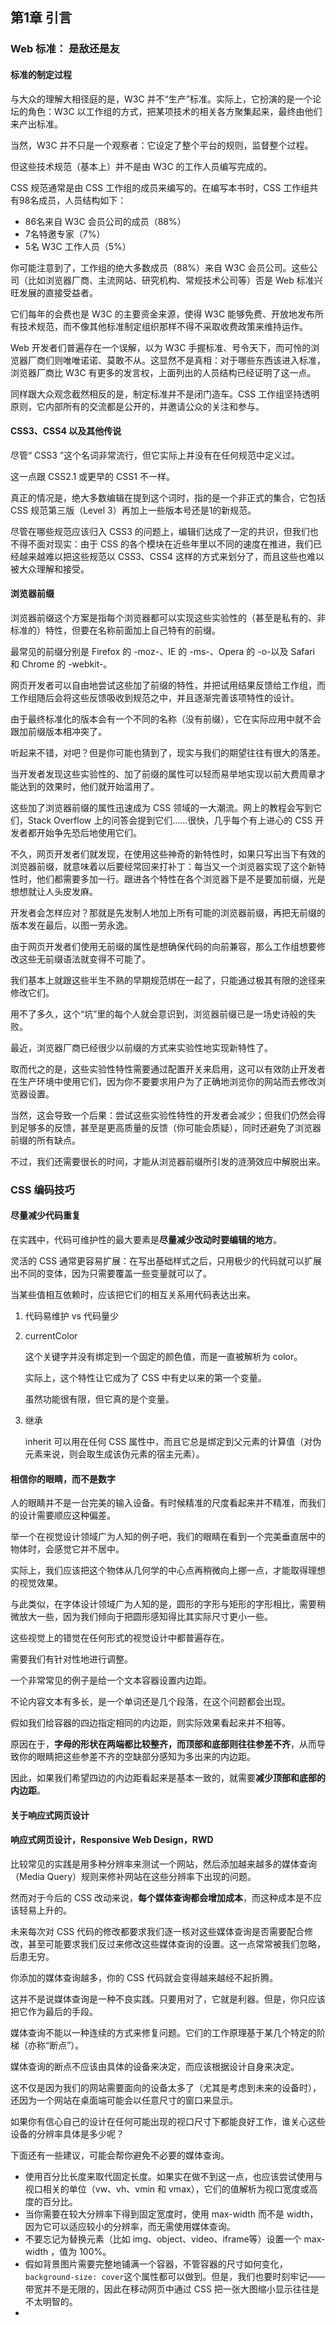 ## 第1章 引言

### Web 标准： 是敌还是友

#### 标准的制定过程

与大众的理解大相径庭的是，W3C 并不“生产”标准。实际上，它扮演的是一个论坛的角色：W3C 以工作组的方式，把某项技术的相关各方聚集起来，最终由他们来产出标准。

当然，W3C 并不只是一个观察者：它设定了整个平台的规则，监督整个过程。

但这些技术规范（基本上）并不是由 W3C 的工作人员编写完成的。

CSS 规范通常是由 CSS 工作组的成员来编写的。在编写本书时，CSS 工作组共有98名成员，人员结构如下：

- 86名来自 W3C 会员公司的成员（88%）
- 7名特邀专家（7%）
- 5名 W3C 工作人员（5%）

你可能注意到了，工作组的绝大多数成员（88%）来自 W3C 会员公司。这些公司（比如浏览器厂商、主流网站、研究机构、常规技术公司等）否是 Web 标准兴旺发展的直接受益者。

它们每年的会费也是 W3C 的主要资金来源，使得 W3C 能够免费、开放地发布所有技术规范，而不像其他标准制定组织那样不得不采取收费政策来维持运作。



Web 开发者们普遍存在一个误解，以为 W3C 手握标准、号令天下，而可怜的浏览器厂商们则唯唯诺诺、莫敢不从。这显然不是真相：对于哪些东西该进入标准，浏览器厂商比 W3C 有更多的发言权，上面列出的人员结构已经证明了这一点。

同样跟大众观念截然相反的是，制定标准并不是闭门造车。CSS 工作组坚持透明原则，它内部所有的交流都是公开的，并邀请公众的关注和参与。



#### CSS3、CSS4 以及其他传说

尽管“ CSS3 ”这个名词非常流行，但它实际上并没有在任何规范中定义过。

这一点跟 CSS2.1 或更早的 CSS1 不一样。

真正的情况是，绝大多数编辑在提到这个词时，指的是一个非正式的集合，它包括 CSS 规范第三版（Level 3）再加上一些版本号还是1的新规范。

尽管在哪些规范应该归入 CSS3 的问题上，编辑们达成了一定的共识，但我们也不得不面对现实：由于 CSS 的各个模块在近些年里以不同的速度在推进，我们已经越来越难以把这些规范以 CSS3、CSS4 这样的方式来划分了，而且这些也难以被大众理解和接受。



#### 浏览器前缀

浏览器前缀这个方案是指每个浏览器都可以实现这些实验性的（甚至是私有的、非标准的）特性，但要在名称前面加上自己特有的前缀。

最常见的前缀分别是 Firefox 的 -moz-、IE 的 -ms-、Opera 的 -o-以及 Safari 和 Chrome 的 -webkit-。

网页开发者可以自由地尝试这些加了前缀的特性，并把试用结果反馈给工作组，而工作组随后会将这些反馈吸收到规范之中，并且逐渐完善该项特性的设计。

由于最终标准化的版本会有一个不同的名称（没有前缀），它在实际应用中就不会跟加前缀版本相冲突了。

听起来不错，对吧？但是你可能也猜到了，现实与我们的期望往往有很大的落差。

当开发者发现这些实验性的、加了前缀的属性可以轻而易举地实现以前大费周章才能达到的效果时，他们就开始滥用了。

这些加了浏览器前缀的属性迅速成为 CSS 领域的一大潮流。网上的教程会写到它们，Stack Overflow 上的问答会提到它们……很快，几乎每个有上进心的 CSS 开发者都开始争先恐后地使用它们。

不久，网页开发者们就发现，在使用这些神奇的新特性时，如果只写出当下有效的浏览器前缀，就意味着以后要经常回来打补丁：每当又一个浏览器实现了这个新特性时，他们都需要多加一行。跟进各个特性在各个浏览器下是不是要加前缀，光是想想就让人头皮发麻。

开发者会怎样应对？那就是先发制人地加上所有可能的浏览器前缀，再把无前缀的版本发在最后，以图一劳永逸。



由于网页开发者们使用无前缀的属性是想确保代码的向前兼容，那么工作组想要修改这些无前缀语法就变得不可能了。

我们基本上就跟这些半生不熟的早期规范绑在一起了，只能通过极其有限的途径来修改它们。

用不了多久，这个“坑”里的每个人就会意识到，浏览器前缀已是一场史诗般的失败。

最近，浏览器厂商已经很少以前缀的方式来实验性地实现新特性了。

取而代之的是，这些实验性特性需要通过配置开关来启用，这可以有效防止开发者在生产环境中使用它们，因为你不要要求用户为了正确地浏览你的网站而去修改浏览器设置。

当然，这会导致一个后果：尝试这些实验性特性的开发者会减少；但我们仍然会得到足够多的反馈，甚至是更高质量的反馈（你可能会质疑），同时还避免了浏览器前缀的所有缺点。

不过，我们还需要很长的时间，才能从浏览器前缀所引发的涟漪效应中解脱出来。



### CSS 编码技巧

#### 尽量减少代码重复

在实践中，代码可维护性的最大要素是**尽量减少改动时要编辑的地方**。

灵活的 CSS 通常更容易扩展：在写出基础样式之后，只用极少的代码就可以扩展出不同的变体，因为只需要覆盖一些变量就可以了。



当某些值相互依赖时，应该把它们的相互关系用代码表达出来。



1. 代码易维护 vs 代码量少

2. currentColor

   这个关键字并没有绑定到一个固定的颜色值，而是一直被解析为 color。

   实际上，这个特性让它成为了 CSS 中有史以来的第一个变量。

   虽然功能很有限，但它真的是个变量。

3. 继承

   inherit 可以用在任何 CSS 属性中，而且它总是绑定到父元素的计算值（对伪元素来说，则会取生成该伪元素的宿主元素）。



#### 相信你的眼睛，而不是数字

人的眼睛并不是一台完美的输入设备。有时候精准的尺度看起来并不精准，而我们的设计需要顺应这种偏差。

举一个在视觉设计领域广为人知的例子吧，我们的眼睛在看到一个完美垂直居中的物体时，会感觉它并不居中。

实际上，我们应该把这个物体从几何学的中心点再稍微向上挪一点，才能取得理想的视觉效果。

与此类似，在字体设计领域广为人知的是，圆形的字形与矩形的字形相比，需要稍微放大一些，因为我们倾向于把圆形感知得比其实际尺寸更小一些。

这些视觉上的错觉在任何形式的视觉设计中都普遍存在。

需要我们有针对性地进行调整。

一个非常常见的例子是给一个文本容器设置内边距。

不论内容文本有多长，是一个单词还是几个段落，在这个问题都会出现。

假如我们给容器的四边指定相同的内边距，则实际效果看起来并不相等。

原因在于，**字母的形状在两端都比较整齐，而顶部和底部则往往参差不齐**，从而导致你的眼睛把这些参差不齐的空缺部分感知为多出来的内边距。

因此，如果我们希望四边的内边距看起来是基本一致的，就需要**减少顶部和底部的内边距**。



#### 关于响应式网页设计

#### 响应式网页设计，Responsive Web Design，RWD

比较常见的实践是用多种分辨率来测试一个网站，然后添加越来越多的媒体查询（Media Query）规则来修补网站在这些分辨率下出现的问题。

然而对于今后的 CSS 改动来说，**每个媒体查询都会增加成本**，而这种成本是不应该轻易上升的。

未来每次对 CSS 代码的修改都要求我们逐一核对这些媒体查询是否需要配合修改，甚至可能要求我们反过来修改这些媒体查询的设置。这一点常常被我们忽略，后患无穷。

你添加的媒体查询越多，你的 CSS 代码就会变得越来越经不起折腾。

这并不是说媒体查询是一种不良实践。只要用对了，它就是利器。但是，你只应该把它作为最后的手段。



媒体查询不能以一种连续的方式来修复问题。它们的工作原理基于某几个特定的阶梯（亦称“断点”）。



媒体查询的断点不应该由具体的设备来决定，而应该根据设计自身来决定。

这不仅是因为我们的网站需要面向的设备太多了（尤其是考虑到未来的设备时），还因为一个网站在桌面端可能会以任意尺寸的窗口来显示。

如果你有信心自己的设计在任何可能出现的视口尺寸下都能良好工作，谁关心这些设备的分辨率具体是多少呢？



下面还有一些建议，可能会帮你避免不必要的媒体查询。

- 使用百分比长度来取代固定长度。如果实在做不到这一点，也应该尝试使用与视口相关的单位（vw、vh、vmin 和 vmax），它们的值解析为视口宽度或高度的百分比。
- 当你需要在较大分辨率下得到固定宽度时，使用 max-width 而不是 width，因为它可以适应较小的分辨率，而无需使用媒体查询。
- 不要忘记为替换元素（比如 img、object、video、iframe等）设置一个 max-width ，值为 100%。
- 假如背景图片需要完整地铺满一个容器，不管容器的尺寸如何变化，`background-size: cover`这个属性都可以做到。但是，我们也要时刻牢记——带宽并不是无限的，因此在移动网页中通过 CSS 把一张大图缩小显示往往是不太明智的。
- ​



















